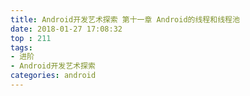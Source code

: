 ```yaml
---
title: Android开发艺术探索 第十一章 Android的线程和线程池
date: 2018-01-27 17:08:32
top : 211
tags:
- 进阶
- Android开发艺术探索
categories: android
---
```

